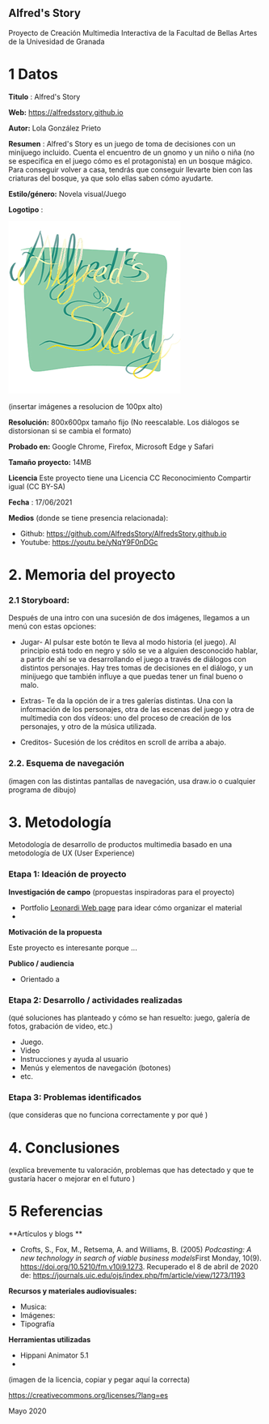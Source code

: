 ## Alfred's Story

Proyecto de Creación Multimedia Interactiva de la  Facultad de Bellas Artes de la Univesidad de Granada



# 1 Datos 



**Titulo** :  Alfred's Story

**Web:**   https://alfredsstory.github.io

**Autor:**  Lola González Prieto

**Resumen** : Alfred's Story es un juego de toma de decisiones con un minijuego incluido. Cuenta el encuentro de un gnomo y un niño o niña (no se especifica en el juego cómo es el protagonista) en un bosque mágico. Para conseguir volver a casa, tendrás que conseguir llevarte bien con las criaturas del bosque, ya que solo ellas saben cómo ayudarte.

**Estilo/género:**  Novela visual/Juego

**Logotipo** : 

![titulo](https://github.com/AlfredsStory/AlfredsStory.github.io/blob/master/medios/t%C3%ADtulo.png)

(insertar imágenes a resolucion de 100px alto)

**Resolución:** 800x600px tamaño fijo (No reescalable. Los diálogos se distorsionan si se cambia el formato)

**Probado en:**   Google Chrome, Firefox, Microsoft Edge y Safari

**Tamaño proyecto:** 14MB 

**Licencia** Este proyecto tiene una Licencia CC Reconocimiento Compartir igual (CC BY-SA)

**Fecha** : 17/06/2021

**Medios** (donde se tiene presencia relacionada):

- Github: https://github.com/AlfredsStory/AlfredsStory.github.io
- Youtube: https://youtu.be/yNqY9F0nDGc





# 2. Memoria del proyecto 

### 2.1 Storyboard: 
Después de una intro con una sucesión de dos imágenes, llegamos a un menú con estas opciones:

- Jugar- Al pulsar este botón te lleva al modo historia (el juego). Al principio está todo en negro y sólo se ve a alguien desconocido hablar, a partir de ahí se va desarrollando el juego a través de diálogos con distintos personajes.  Hay tres tomas de decisiones en el diálogo, y un minijuego que también influye a que puedas tener un final bueno o malo.

- Extras- Te da la opción de ir a tres galerías distintas. Una con la información de los personajes, otra de las escenas del juego y otra de multimedia con dos vídeos: uno del proceso de creación de los personajes, y otro de la música utilizada.

- Creditos- Sucesión de los créditos en scroll de arriba a abajo.


### 2.2. Esquema de navegación 



(imagen con las distintas pantallas de navegación, usa draw.io o cualquier programa de dibujo)







# 3. Metodología

Metodología de desarrollo de productos multimedia basado en una metodología de UX (User Experience)



### Etapa 1: Ideación de proyecto

**Investigación de campo** (propuestas inspiradoras para el proyecto)

- Portfolio [Leonardi Web page](http://www.rleonardi.com/interactive-resume/) para idear cómo organizar el material
- 



**Motivación de la propuesta** 

Este  proyecto es interesante porque ... 



**Publico / audiencia**

- Orientado a 





### Etapa 2: Desarrollo / actividades realizadas

(qué soluciones has planteado y cómo se han resuelto: juego, galería de fotos, grabación de video, etc.)

- Juego. 
- Video 
- Instrucciones y ayuda al usuario 
- Menús y elementos de navegación (botones)
- etc.



### Etapa 3: Problemas identificados

(que consideras que no  funciona correctamente y por qué )



# 4. Conclusiones 

(explica brevemente tu valoración, problemas que has detectado y que te gustaría hacer o mejorar en el futuro )







# 5 Referencias 

**Artículos y blogs ** 

- Crofts, S., Fox, M., Retsema, A. and Williams, B. (2005) *Podcasting: A new technology in search of viable business models*First Monday, 10(9). https://doi.org/10.5210/fm.v10i9.1273. Recuperado el 8 de abril de 2020 de: https://journals.uic.edu/ojs/index.php/fm/article/view/1273/1193

**Recursos y materiales audiovisuales:**

* Musica:  
* Imágenes:  
* Tipografía

**Herramientas utilizadas**

- Hippani Animator 5.1
- 



(imagen de la licencia, copiar y pegar aquí la correcta)

https://creativecommons.org/licenses/?lang=es

Mayo 2020
